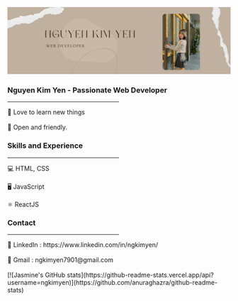![githubcover](https://github.com/ngkimyen/ngkimyen/blob/main/github%20cover.png)

### Nguyen Kim Yen - Passionate Web Developer
<hr style="width:50%">
   💫 Love to learn new things
   <br></br>
   💫 Open and friendly. 

### Skills and Experience 
<hr style="width:50%">
💻 HTML, CSS  
 <br></br>
🖥 JavaScript    
<br></br>
⚛️ ReactJS

### Contact 
<hr style="width:50%">
🔹 LinkedIn : https://www.linkedin.com/in/ngkimyen/
   <br></br>
🔹 Gmail : ngkimyen7901@gmail.com 
 <br></br>
[![Jasmine's GitHub stats](https://github-readme-stats.vercel.app/api?username=ngkimyen)](https://github.com/anuraghazra/github-readme-stats)





